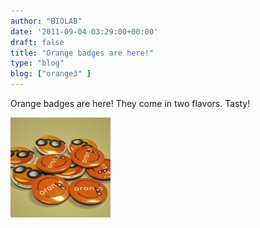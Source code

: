```yaml
---
author: "BIOLAB"
date: '2011-09-04 03:29:00+00:00'
draft: false
title: "Orange badges are here!"
type: "blog"
blog: ["orange3" ]
---
```


Orange badges are here! They come in two flavors. Tasty!

![](img_1173_1.jpg__160x160_q95_crop.jpg)
